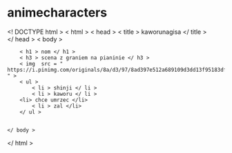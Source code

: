 # animecharacters
<! DOCTYPE html >
< html >
    < head >
        < title > kaworunagisa </ title >  
    </ head >
    < body >
        
        < h1 > nom </ h1 >
        < h3 > scena z graniem na pianinie </ h3 >
        < img  src = " https://i.pinimg.com/originals/8a/d3/97/8ad397e512a689109d3dd13f95183df3.jpg " >
        < ul >
            < li > shinji </ li >
            < li > kaworu </ li >
	    <li> chce umrzec </li>
			< li > zal </li>
        </ ul >
        
        
    </ body >
 </ html >
